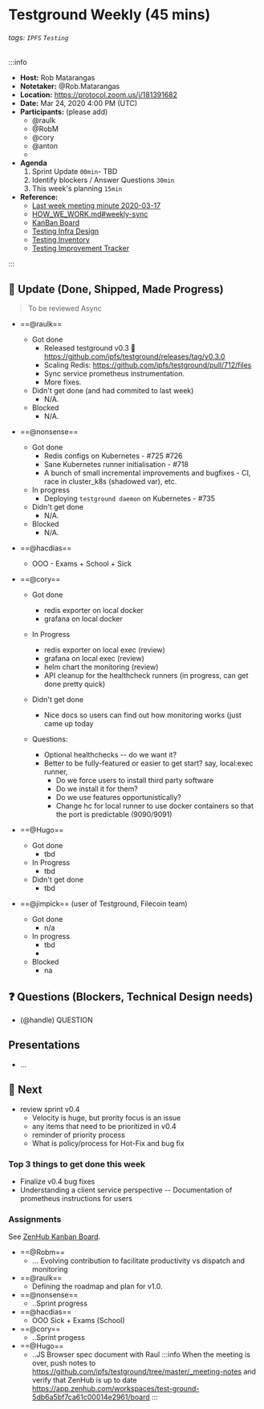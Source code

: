 Testground Weekly (45 mins)
===

###### tags: `IPFS` `Testing`

:::info
- **Host:** Rob Matarangas
- **Notetaker:** @Rob.Matarangas
- **Location:** https://protocol.zoom.us/j/181391682
- **Date:** Mar 24, 2020 4:00 PM (UTC)
- **Participants:** (please add)
    - @raulk
    - @RobM
    - @cory
    - @anton
    - 
- **Agenda**
  1. Sprint Update `00min`- TBD
  2. Identify blockers / Answer Questions `30min`
  3. This week's planning `15min`
- **Reference:** 
  - [Last week meeting minute 2020-03-17](https://github.com/ipfs/testground/blob/master/_meeting-notes/2020-01-14.md)
  - [HOW_WE_WORK.md#weekly-sync](https://github.com/ipfs/testground/blob/master/docs/HOW_WE_WORK.md#weekly-sync)
  - [KanBan Board](https://app.zenhub.com/workspaces/test-ground-5db6a5bf7ca61c00014e2961/board)
  - [Testing Infra Design](https://github.com/ipfs/testground/blob/master/docs/SPEC.md)
  - [Testing Inventory](https://github.com/ipfs/testground/blob/master/docs/test-inventory.md)
  - [Testing Improvement Tracker](https://docs.google.com/spreadsheets/d/1xyqyGUF-oe3x9ln88YonVeOMWWdknik74lVgL_3dBY8/edit#gid=0)

:::

## :mega: Update (Done, Shipped, Made Progress)
> To be reviewed Async

- ==@raulk==
  - Got done
    - Released testground v0.3 🎉 https://github.com/ipfs/testground/releases/tag/v0.3.0
    - Scaling Redis: https://github.com/ipfs/testground/pull/712/files
    - Sync service prometheus instrumentation.
    - More fixes.
  - Didn't get done (and had commited to last week)
    - N/A.
  - Blocked
    - N/A.

- ==@nonsense==
  - Got done
      - Redis configs on Kubernetes - #725 #726
      - Sane Kubernetes runner initialisation - #718
      - A bunch of small incremental improvements and bugfixes - CI, race in cluster_k8s (shadowed var), etc.
  - In progress
      - Deploying `testground daemon` on Kubernetes - #735
  - Didn't get done 
      - N/A.
  - Blocked
      - N/A.

- ==@hacdias==
  - OOO - Exams + School + Sick

- ==@cory==
    - Got done
        - redis exporter on local docker
        - grafana on local docker
    
    - In Progress
        - redis exporter on local exec (review)
        - grafana on local exec (review)
        - helm chart the monitoring (review)
        - API cleanup for the healthcheck runners (in progress, can get done pretty quick)
    - Didn't get done
        - Nice docs so users can find out how monitoring works (just came up today
    - Questions:
        - Optional healthchecks -- do we want it?
        - Better to be fully-featured or easier to get start? say, local:exec runner,
            - Do we force users to install third party software
            - Do we install it for them?
            - Do we use features opportunistically?
            - Change hc for local runner to use docker containers so that the port is predictable (9090/9091)
- ==@Hugo==
    - Got done
        - tbd
    - In Progress
        - tbd
    - Didn't get done
        - tbd

- ==@jimpick== (user of Testground, Filecoin team)
    - Got done
        - n/a
    - In progress
        - tbd
        - 
    - Blocked
        - na
     

## :question: Questions (Blockers, Technical Design needs)

> 






- (@handle) QUESTION
    
## Presentations
- ...

## :dart: Next

-  review sprint v0.4
    -  Velocity is huge, but prority focus is an issue
    -  any items that need to be prioritized in v0.4
    -  reminder of priority process 
    -  What is policy/process for Hot-Fix and bug fix

### Top 3 things to get done this week

- Finalize v0.4 bug fixes
- Understanding a client service perspective
-- Documentation of prometheus instructions for users   

### Assignments

See [ZenHub Kanban Board](https://app.zenhub.com/workspaces/testground-5db6a5bf7ca61c00014e2961/board?milestones=Testground%20v0.2%232020-02-14&repos=197244214).

- ==@Robm==
  - ... Evolving contribution to facilitate productivity vs dispatch and monitoring
- ==@raulk==
  - Defining the roadmap and plan for v1.0.
- ==@nonsense==
  - ..Sprint progress
- ==@hacdias==
  - OOO Sick + Exams (School)
- ==@cory==
  - ..Sprint progess
- ==@Hugo==
  - ..JS Browser spec document with Raul
:::info
When the meeting is over, push notes to https://github.com/ipfs/testground/tree/master/_meeting-notes and verify that ZenHub is up to date https://app.zenhub.com/workspaces/test-ground-5db6a5bf7ca61c00014e2961/board
:::
